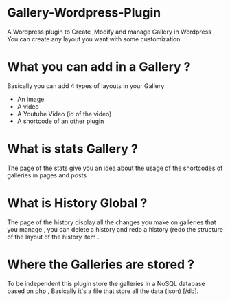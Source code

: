 # Gallery-Wordpress-Plugin
A Wordpress plugin to Create ,Modify and manage Gallery in Wordpress , You can create any layout you want with some customization .
# What you can add in a Gallery ?
Basically you can add 4 types of layouts in your Gallery
  - An image
  - A video
  - A Youtube Video (id of the video)
  - A shortcode of an other plugin

# What is stats Gallery ?
The page of the stats give you an idea about the usage of the shortcodes of galleries in pages and posts .

# What is History Global ?
The page of the history display all the changes you make on galleries that you manage , you can delete a history and redo a history (redo the structure of the layout of the history item .
# Where the Galleries are stored ?
To be independent this plugin store the galleries in a NoSQL database based on php , Basically it's a file that store all the data (json) [/db].

